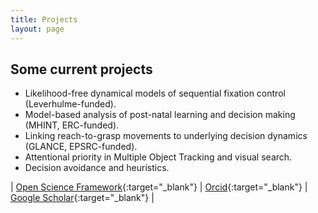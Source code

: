 ```yaml
---
title: Projects
layout: page
---
```


## Some current projects

- Likelihood-free dynamical models of sequential fixation control (Leverhulme-funded).
- Model-based analysis of post-natal learning and decision making (MHINT, ERC-funded).
- Linking reach-to-grasp movements to underlying decision dynamics (GLANCE, EPSRC-funded).
- Attentional priority in Multiple Object Tracking and visual search.
- Decision avoidance and heuristics.

|     [Open Science Framework](https://osf.io/5awcm/){:target="_blank"}     |     [Orcid](https://orcid.org/0000-0003-4656-0751){:target="_blank"}     |     [Google Scholar](http://scholar.google.com/citations?user=https://scholar.google.co.uk/citations?user=kyGMxeQAAAAJ&hl=en){:target="_blank"}     |
